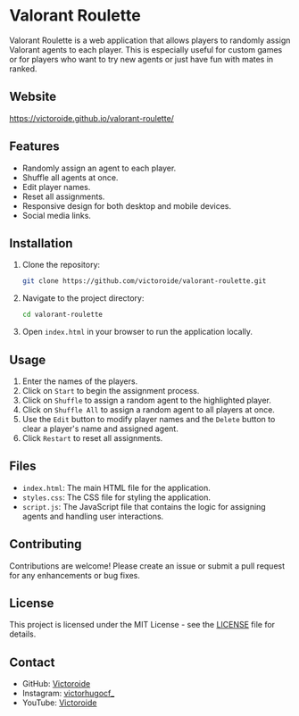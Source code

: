 # Valorant Roulette

Valorant Roulette is a web application that allows players to randomly assign Valorant agents to each player. This is especially useful for custom games or for players who want to try new agents or just have fun with mates in ranked.

## Website
https://victoroide.github.io/valorant-roulette/

## Features

- Randomly assign an agent to each player.
- Shuffle all agents at once.
- Edit player names.
- Reset all assignments.
- Responsive design for both desktop and mobile devices.
- Social media links.

## Installation

1. Clone the repository:
    ```bash
    git clone https://github.com/victoroide/valorant-roulette.git
    ```
2. Navigate to the project directory:
    ```bash
    cd valorant-roulette
    ```

3. Open `index.html` in your browser to run the application locally.

## Usage

1. Enter the names of the players.
2. Click on `Start` to begin the assignment process.
3. Click on `Shuffle` to assign a random agent to the highlighted player.
4. Click on `Shuffle All` to assign a random agent to all players at once.
5. Use the `Edit` button to modify player names and the `Delete` button to clear a player's name and assigned agent.
6. Click `Restart` to reset all assignments.

## Files

- `index.html`: The main HTML file for the application.
- `styles.css`: The CSS file for styling the application.
- `script.js`: The JavaScript file that contains the logic for assigning agents and handling user interactions.

## Contributing

Contributions are welcome! Please create an issue or submit a pull request for any enhancements or bug fixes.

## License

This project is licensed under the MIT License - see the [LICENSE](LICENSE) file for details.

## Contact

- GitHub: [Victoroide](https://github.com/Victoroide)
- Instagram: [victorhugocf_](https://instagram.com/victorhugocf_)
- YouTube: [Victoroide](https://www.youtube.com/watch?v=dQw4w9WgXcQ&ab_channel=RickAstley)

